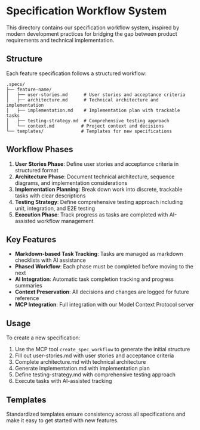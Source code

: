 # Specification Workflow System

This directory contains our specification workflow system, inspired by modern development practices for bridging the gap between product requirements and technical implementation.

## Structure

Each feature specification follows a structured workflow:

```
.specs/
├── feature-name/
│   ├── user-stories.md      # User stories and acceptance criteria
│   ├── architecture.md      # Technical architecture and implementation
│   ├── implementation.md    # Implementation plan with trackable tasks
│   ├── testing-strategy.md  # Comprehensive testing approach
│   └── context.md          # Project context and decisions
└── templates/              # Templates for new specifications
```

## Workflow Phases

1. **User Stories Phase**: Define user stories and acceptance criteria in structured format
2. **Architecture Phase**: Document technical architecture, sequence diagrams, and implementation considerations
3. **Implementation Planning**: Break down work into discrete, trackable tasks with clear descriptions
4. **Testing Strategy**: Define comprehensive testing approach including unit, integration, and E2E testing
5. **Execution Phase**: Track progress as tasks are completed with AI-assisted workflow management

## Key Features

- **Markdown-based Task Tracking**: Tasks are managed as markdown checklists with AI assistance
- **Phased Workflow**: Each phase must be completed before moving to the next
- **AI Integration**: Automatic task completion tracking and progress summaries
- **Context Preservation**: All decisions and changes are logged for future reference
- **MCP Integration**: Full integration with our Model Context Protocol server

## Usage

To create a new specification:

1. Use the MCP tool `create_spec_workflow` to generate the initial structure
2. Fill out user-stories.md with user stories and acceptance criteria
3. Complete architecture.md with technical architecture
4. Generate implementation.md with implementation plan
5. Define testing-strategy.md with comprehensive testing approach
6. Execute tasks with AI-assisted tracking

## Templates

Standardized templates ensure consistency across all specifications and make it easy to get started with new features.
